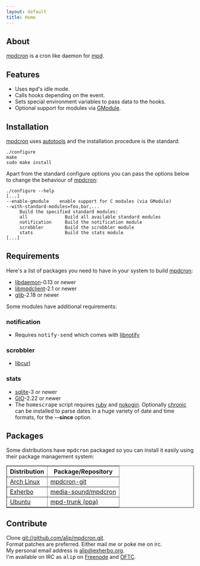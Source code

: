 ```yaml
---
layout: default
title: Home
---
```


## About
[mpdcron](/mpdcron) is a cron like daemon for [mpd](http://mpd.wikia.com/).

## Features
- Uses <tt>mpd</tt>'s idle mode.
- Calls hooks depending on the event.
- Sets special environment variables to pass data to the hooks.
- Optional support for modules via
  [GModule](http://library.gnome.org/devel/glib/unstable/glib-Dynamic-Loading-of-Modules.html).

## Installation
[mpdcron](/mpdcron) uses [autotools](http://sources.redhat.com/autobook/) and
the installation procedure is the standard:

    ./configure
    make
    sudo make install

Apart from the standard configure options you can pass the options below to
change the behaviour of [mpdcron](/mpdcron):

    ./configure --help
    [...]
    --enable-gmodule    enable support for C modules (via GModule)
    --with-standard-modules=foo,bar,...
         Build the specified standard modules:
         all              Build all available standard modules
         notification     Build the notification module
         scrobbler        Build the scrobbler module
         stats            Build the stats module
    [...]

## Requirements
Here's a list of packages you need to have in your system to build
[mpdcron](/mpdcron):
- [libdaemon](http://0pointer.de/lennart/projects/libdaemon/)-0.13 or newer
- [libmpdclient](http://mpd.wikia.com/wiki/ClientLib:libmpdclient)-2.1 or newer
- [glib](http://library.gnome.org/devel/glib/)-2.18 or newer

Some modules have additional requirements:

### notification

* Requires <tt>notify-send</tt> which comes with
  [libnotify](http://www.galago-project.org/)

### scrobbler

* [libcurl](http://curl.haxx.se/)

### stats

* [sqlite](http://www.sqlite.org)-3 or newer
* [GIO](http://library.gnome.org/devel/gio/)-2.22 or newer
* The <tt>homescrape</tt> script requires [ruby](http://www.ruby-lang.org/) and
  [nokogiri](http://nokogiri.org/). Optionally
  [chronic](http://chronic.rubyforge.org/) can be installed to parse dates in a
  huge variety of date and time formats, for the **--since** option.

## Packages
Some distributions have <tt>mpdcron</tt> packaged so you can install it
easily using their package management system:
<table border="1">
    <tr>
        <th>Distribution</th>
        <th>Package/Repository</th>
    </tr>
    <tr>
        <td><a href="http://www.archlinux.org/">Arch Linux</a></td>
        <td>
            <a
            href="http://aur.archlinux.org/packages.php?ID=32890">
                mpdcron-git
            </a>
        </td>
    </tr>
    <tr>
        <td><a href="http://www.exherbo.org/">Exherbo</a></td>
        <td>
            <a
            href="http://git.exherbo.org/summer/packages/media-sound/mpdcron/">
                media-sound/mpdcron
            </a>
        </td>
    </tr>
    <tr>
        <td><a href="http://www.ubuntu.com/">Ubuntu</a></td>
        <td>
            <a
            href="https://launchpad.net/~gmpc-trunk/+archive/mpd-trunk">
                mpd-trunk (ppa)
            </a>
        </td>
    </tr>
</table>

## Contribute
Clone [git://github.com/alip/mpdcron.git](git://github.com/alip/mpdcron.git).  
Format patches are preferred. Either mail me or poke me on irc.  
My personal email address is [alip@exherbo.org](mailto:alip@exherbo.org).  
I'm available on IRC as <tt>alip</tt> on [Freenode](http://www.freenode.net/) and [OFTC](http://www.oftc.net/).

<!-- vim: set tw=80 ft=mkd spell spelllang=en sw=4 sts=4 et : -->
